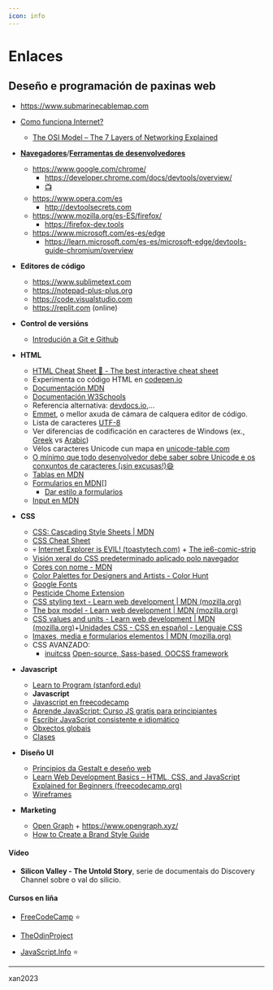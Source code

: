 ```yaml
---
icon: info
---
```


# Enlaces

## Deseño e programación de paxinas web

- https://www.submarinecablemap.com
- [Como funciona Internet?](https://developer.mozilla.org/en-US/docs/Learn/Common_questions/How_does_the_Internet_work)
  - [The OSI Model – The 7 Layers of Networking Explained](https://www.freecodecamp.org/news/osi-model-networking-layers-explained-in-plain-english/)

- **[Navegadores](https://www.mozilla.org/es-ES/firefox/browsers/browser-history/)**/**[Ferramentas de desenvolvedores](https://developer.mozilla.org/en-US/docs/Learn/Common_questions/What_are_browser_developer_tools)**
  - https://www.google.com/chrome/
    - https://developer.chrome.com/docs/devtools/overview/
    - [:tv:](https://www.youtube.com/watch?v=VYyQv0CSZOE&t=318s)
  - https://www.opera.com/es
    - http://devtoolsecrets.com
  - https://www.mozilla.org/es-ES/firefox/
    - https://firefox-dev.tools
  - https://www.microsoft.com/es-es/edge
    - https://learn.microsoft.com/es-es/microsoft-edge/devtools-guide-chromium/overview

- **Editores de código**
  - https://www.sublimetext.com
  - https://notepad-plus-plus.org
  - https://code.visualstudio.com
  - https://replit.com (online)

- **Control de versións**
  - [Introdución a Git e Github](https://git.bobby.sh/)
  
- **HTML**
  - [HTML Cheat Sheet 📃 - The best interactive cheat sheet](https://htmlcheatsheet.com/)
  - Experimenta co código HTML en [codepen.io](https://codepen.io/)
  - [Documentación MDN](https://www.w3schools.com/html/html_elements.asp)
  - [Documentación  W3Schools](https://www.w3schools.com/html/html_elements.asp)
  - Referencia alternativa: [devdocs.io](https://devdocs.io/),...
  - [Emmet](https://docs.emmet.io/cheat-sheet/), o mellor axuda de cámara de calquera editor de código.
  - Lista de caracteres [UTF-8](https://www.fileformat.info/info/charset/UTF-8/list.htm)
  - Ver diferencias de codificación en caracteres de Windows (ex., [Greek](https://msdn.microsoft.com/en-us/library/cc195055.aspx) vs [Arabic](https://msdn.microsoft.com/en-gb/library/cc195058.aspx))
  - Vélos caracteres Unicode cun mapa en [unicode-table.com](https://unicode-table.com/en/)
  - [O mínimo que todo desenvolvedor debe saber sobre Unicode e os conxuntos de caracteres (¡sin excusas!):smile:](https://www.joelonsoftware.com/2003/10/08/the-absolute-minimum-every-software-developer-absolutely-positively-must-know-about-unicode-and-character-sets-no-excuses/)
  - [Tablas en MDN](https://developer.mozilla.org/en-US/docs/Web/HTML/Element/table)
  - [Formularios en MDN](https://developer.mozilla.org/en-US/docs/Web/HTML/Element/form)[]
    - [Dar estilo a formularios](https://blog.logrocket.com/how-to-style-forms-with-css-a-beginners-guide/)
  - [Input en MDN](https://developer.mozilla.org/en-US/docs/Web/HTML/Element/input)
    <!--  - [Publica o teu sitio usando Github Pages](https://pages.github.com/) -->

- **CSS**
  - [CSS: Cascading Style Sheets | MDN](https://developer.mozilla.org/en-US/docs/Web/CSS)
  - [CSS Cheat Sheet](https://htmlcheatsheet.com/css/)
  - :skull: [Internet Explorer is EVIL! (toastytech.com)](http://toastytech.com/evil/index.html) + [The ie6-comic-strip](https://cloud.netlifyusercontent.com/assets/344dbf88-fdf9-42bb-adb4-46f01eedd629/dad7b1cb-2490-48a1-9959-3040a7e0cf27/ie6-comic-strip.jpg)
  - [Visión xeral do CSS predeterminado aplicado polo navegador](https://www.w3schools.com/cssref/css_default_values.php)
  - [Cores con nome - MDN](https://developer.mozilla.org/en-US/docs/Web/CSS/color_value)
  - [Color Palettes for Designers and Artists - Color Hunt](https://colorhunt.co/)
  - [Google Fonts](https://fonts.google.com/)
  - [Pesticide Chome Extension](https://chrome.google.com/webstore/detail/pesticide-for-chrome-with/neonnmencpneifkhlmhmfhfiklgjmloi)
  - [CSS styling text - Learn web development | MDN (mozilla.org)](https://developer.mozilla.org/en-US/docs/Learn/CSS/Styling_text)
  - [The box model - Learn web development | MDN (mozilla.org)](https://developer.mozilla.org/en-US/docs/Learn/CSS/Building_blocks/The_box_model)
  - [CSS values and units - Learn web development | MDN (mozilla.org)](https://developer.mozilla.org/en-US/docs/Learn/CSS/Building_blocks/Values_and_units)+[Unidades CSS - CSS en español - Lenguaje CSS](https://lenguajecss.com/css/modelo-de-cajas/unidades-css/)
  - [Imaxes, media e formularios elementos   | MDN (mozilla.org)](https://developer.mozilla.org/en-US/docs/Learn/CSS/Building_blocks/Images_media_form_elements)
  - CSS AVANZADO:
    -  [inuitcss](http://www.inuitcss.com/) [Open-source, Sass-based, OOCSS framework](https://github.com/inuitcss/inuitcss)

- **Javascript**
  - [Learn to Program (stanford.edu)](http://stanford.edu/~cpiech/karel/learn.html)
  - **Javascript**
  - [Javascript en freecodecamp](https://www.freecodecamp.org/espanol/news/tag/javascript/)
  - [Aprende JavaScript: Curso JS gratis para principiantes](https://www.freecodecamp.org/espanol/news/aprende-javascript-curso-js-gratis-para-principiantes/)
  - [Escribir JavaScript consistente e idiomático](https://github.com/rwaldron/idiomatic.js/tree/master/translations/es_ES)
  - [Obxectos globais](https://developer.mozilla.org/es/docs/Web/JavaScript/Reference/Global_Objects)
  - [Clases](https://developer.mozilla.org/en-US/docs/Web/JavaScript/Reference/Classes)




- **Diseño UI**
  - [Principios da Gestalt e deseño web](https://www.smashingmagazine.com/2019/04/spaces-web-design-gestalt-principles/)
  - [Learn Web Development Basics – HTML, CSS, and JavaScript Explained for Beginners (freecodecamp.org)](https://www.freecodecamp.org/news/html-css-and-javascript-explained-for-beginners/)
  - [Wireframes](https://looka.com/blog/wireframe-examples/)

- **Marketing**
  - [Open Graph](https://www.ionos.es/digitalguide/online-marketing/redes-sociales/open-graph/) + https://www.opengraph.xyz/
  - [How to Create a Brand Style Guide](https://offers.hubspot.com/create-brand-style-guide?hubs_signup-url=www.hubspot.com%2Fresources%2Fkit&hubs_signup-cta=directories__link&hubs_post=blog.hubspot.com%25252Fcustomers%25252Fdesign-updates-in-browser-guide&hubs_post-cta=blog-nav-card--media-card#)

#### Vídeo

-   **Silicon Valley - The Untold Story**, serie de documentais do Discovery Channel sobre o val do silicio.

#### Cursos en liña

- [FreeCodeCamp](https://www.freecodecamp.org/learn/javascript-algorithms-and-data-structures/) :star:

- [TheOdinProject](https://www.theodinproject.com/paths/full-stack-javascript)
	
- [JavaScript.Info](https://javascript.info/) :star:
	

---

xan2023